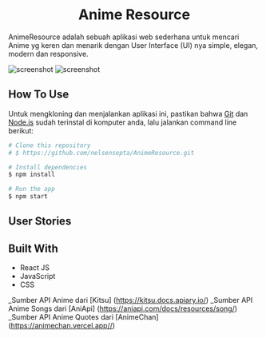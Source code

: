 <h1 align="center">Anime Resource</h1>

AnimeResource adalah sebuah aplikasi web sederhana untuk mencari Anime yg keren dan menarik dengan User Interface (UI) nya simple, elegan, modern dan responsive.

![screenshot](https://ibb.co/jZ8XXWB)
![screenshot](https://ibb.co/9g6PzRY)

## How To Use

Untuk mengkloning dan menjalankan aplikasi ini, pastikan bahwa [Git](https://git-scm.com) dan [Node.js](https://nodejs.org/en/download/) sudah terinstal di komputer anda, lalu jalankan command line berikut:

```bash
# Clone this repository
# $ https://github.com/nelsensepta/AnimeResource.git

# Install dependencies
$ npm install

# Run the app
$ npm start
```

## User Stories

## Built With

- React JS
- JavaScript
- CSS

\_Sumber API Anime dari [Kitsu] (https://kitsu.docs.apiary.io/)
\_Sumber API Anime Songs dari [AniApi] (https://aniapi.com/docs/resources/song/)
\_Sumber API Anime Quotes dari [AnimeChan] (https://animechan.vercel.app//)
